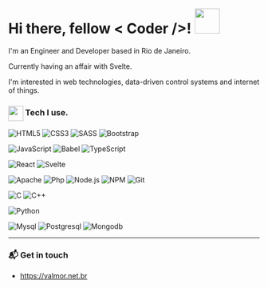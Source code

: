 
<h1>
Hi there, fellow < Coder />!
<img src="https://raw.githubusercontent.com/blackcater/blackcater/master/images/Hi.gif" width="50">
</h1>

I'm an Engineer and Developer based in Rio de Janeiro.

Currently having an affair with Svelte.

I'm interested in web technologies, data-driven control systems and internet of things.

<h3> <img align="center" src="https://www.flaticon.com/svg/static/icons/svg/2933/2933245.svg" width="30"> Tech I use.</h3>

![HTML5](https://img.shields.io/badge/-HTML5-000000?style=flat&logo=HTML5)
![CSS3](https://img.shields.io/badge/-CSS3-000000?style=flat&logo=CSS3&logoColor=1572B6)
![SASS](https://img.shields.io/badge/-SASS-000000?style=flat&logo=SASS)
![Bootstrap](https://img.shields.io/badge/-Bootstrap-000000?style=flat&logo=Bootstrap&logoColor=563D7C)

![JavaScript](https://img.shields.io/badge/-JavaScript-000000?style=flat&logo=javascript)
![Babel](https://img.shields.io/badge/-Babel-000000?style=flat&logo=Babel)
![TypeScript](https://img.shields.io/badge/-TypeScript-000000?style=flat&logo=typescript&logoColor=007ACC)


![React](https://img.shields.io/badge/-React-000000?style=flat&logo=React)
![Svelte](https://img.shields.io/badge/-Svelte-000000?style=flat&logo=Svelte)

![Apache](https://img.shields.io/badge/-Apache-000000?style=flat&logo=Apache&logoColor=F05032)
![Php](https://img.shields.io/badge/-Php-000000?style=flat&logo=Php)
![Node.js](https://img.shields.io/badge/-Node.js-000000?style=flat&logo=Node.js&logoColor=339933)
![NPM](https://img.shields.io/badge/-NPM-000000?style=flat&logo=NPM&logoColor=CB3837)
![Git](https://img.shields.io/badge/-Git-000000?style=flat&logo=Git&logoColor=F05032)

![C](https://img.shields.io/badge/-C-000000?style=flat&logo=C&logoColor=2962ff)
![C++](https://img.shields.io/badge/-C++-black?logo=c%2B%2B&logoColor=2962ff)

![Python](https://img.shields.io/badge/-Python-000000?style=flat&logo=Python)

![Mysql](https://img.shields.io/badge/-Mysql-000000?style=flat&logo=Mysql)
![Postgresql](https://img.shields.io/badge/-Postgresql-000000?style=flat&logo=Postgresql)
![Mongodb](https://img.shields.io/badge/-Mongodb-000000?style=flat&logo=Mongodb)




<hr>


<h3> 📬 Get in touch </h3>

- https://valmor.net.br

